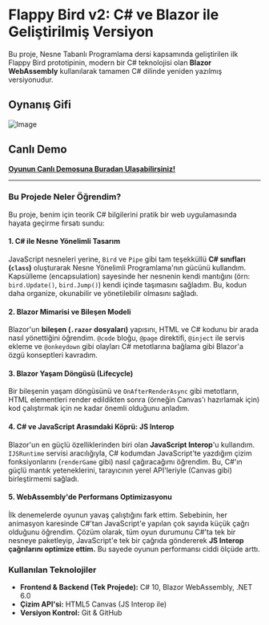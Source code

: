 # Flappy Bird v2: C# ve Blazor ile Geliştirilmiş Versiyon

Bu proje, Nesne Tabanlı Programlama dersi kapsamında geliştirilen ilk Flappy Bird prototipinin, modern bir C# teknolojisi olan **Blazor WebAssembly** kullanılarak tamamen C# dilinde yeniden yazılmış versiyonudur.

## Oynanış Gifi
![Image](https://github.com/user-attachments/assets/b302e579-f6b2-498b-b3e5-f00e05ff5e5d)

## Canlı Demo

**[Oyunun Canlı Demosuna Buradan Ulaşabilirsiniz!](https://tevfikmetinn.github.io/FlappyBirdBlazor/)**

---



### Bu Projede Neler Öğrendim?

Bu proje, benim için teorik C# bilgilerini pratik bir web uygulamasında hayata geçirme fırsatı sundu:

#### 1. C# ile Nesne Yönelimli Tasarım
JavaScript nesneleri yerine, `Bird` ve `Pipe` gibi tam teşekküllü **C# sınıfları (`class`)** oluşturarak Nesne Yönelimli Programlama'nın gücünü kullandım. Kapsülleme (encapsulation) sayesinde her nesnenin kendi mantığını (örn: `bird.Update()`, `bird.Jump()`) kendi içinde taşımasını sağladım. Bu, kodun daha organize, okunabilir ve yönetilebilir olmasını sağladı.

#### 2. Blazor Mimarisi ve Bileşen Modeli
Blazor'un **bileşen (`.razor` dosyaları)** yapısını, HTML ve C# kodunu bir arada nasıl yönettiğini öğrendim. `@code` bloğu, `@page` direktifi, `@inject` ile servis ekleme ve `@onkeydown` gibi olayları C# metotlarına bağlama gibi Blazor'a özgü konseptleri kavradım.

#### 3. Blazor Yaşam Döngüsü (Lifecycle)
Bir bileşenin yaşam döngüsünü ve `OnAfterRenderAsync` gibi metotların, HTML elementleri render edildikten sonra (örneğin Canvas'ı hazırlamak için) kod çalıştırmak için ne kadar önemli olduğunu anladım.

#### 4. C# ve JavaScript Arasındaki Köprü: JS Interop
Blazor'un en güçlü özelliklerinden biri olan **JavaScript Interop**'u kullandım. `IJSRuntime` servisi aracılığıyla, C# kodumdan JavaScript'te yazdığım çizim fonksiyonlarını (`renderGame` gibi) nasıl çağıracağımı öğrendim. Bu, C#'ın güçlü mantık yeteneklerini, tarayıcının yerel API'leriyle (Canvas gibi) birleştirmemi sağladı.

#### 5. WebAssembly'de Performans Optimizasyonu
İlk denemelerde oyunun yavaş çalıştığını fark ettim. Sebebinin, her animasyon karesinde C#'tan JavaScript'e yapılan çok sayıda küçük çağrı olduğunu öğrendim. Çözüm olarak, tüm oyun durumunu C#'ta tek bir nesneye paketleyip, JavaScript'e tek bir çağrıda göndererek **JS Interop çağrılarını optimize ettim.** Bu sayede oyunun performansı ciddi ölçüde arttı.

### Kullanılan Teknolojiler
* **Frontend & Backend (Tek Projede):** C# 10, Blazor WebAssembly, .NET 6.0 
* **Çizim API'si:** HTML5 Canvas (JS Interop ile)
* **Versiyon Kontrol:** Git & GitHub
